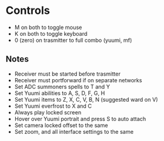 # Controls

- M on both to toggle mouse
- K on both to toggle keyboard
- 0 (zero) on trasmitter to full combo (yuumi, mf)

## Notes

- Receiver must be started before trasmitter
- Receiver must portforward if on separate networks
- Set ADC summoners spells to T and Y
- Set Yuumi abilities to A, S, D, F, G, H
- Set Yuumi items to Z, X, C, V, B, N (suggested ward on V)
- Set Yuumi everfrost to X and C
- Always play locked screen
- Hover over Yuumi portrait and press S to auto attach
- Set camera locked offset to the same
- Set zoom, and all interface settings to the same